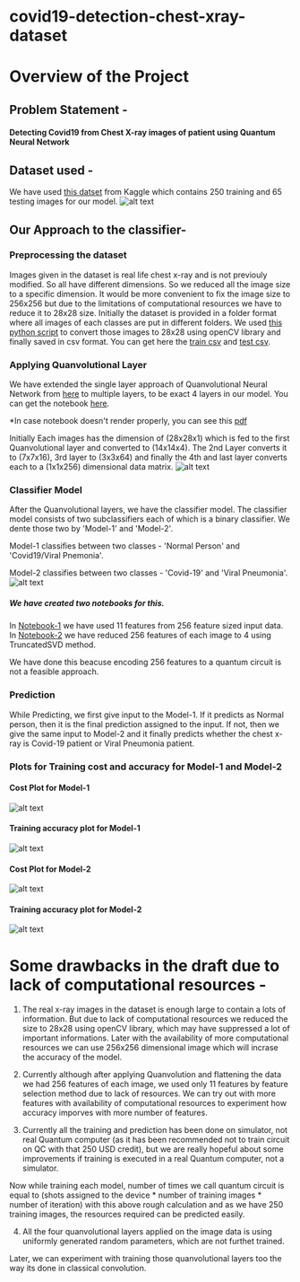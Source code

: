 # covid19-detection-chest-xray-dataset

# Overview of the Project

## Problem Statement - 
#### Detecting Covid19 from Chest X-ray images of patient using Quantum Neural Network

## Dataset used - 
We have used [this datset](https://www.kaggle.com/pranavraikokte/covid19-image-dataset) from Kaggle which contains 250 training and 65 testing images for our model. 
![alt text](https://github.com/QTechnocrats/covid19-detection-chest-xray-dataset/blob/main/images/xray_example.jpeg?raw=true)


## Our Approach to the classifier- 

### Preprocessing the dataset
Images given in the dataset is real life chest x-ray and is not previouly modified. So all have different dimensions. So we reduced all the image size to a specific dimension. It would be more convenient to fix the image size to 256x256 but due to the limitations of computational resources we have to reduce it to 28x28 size. 
Initially the dataset is provided in a folder format where all images of each classes are put in different folders. We used [this python script](https://github.com/QTechnocrats/covid19-detection-chest-xray-dataset/blob/main/script_conv_to_csv.py) to convert those images to 28x28 using openCV library and finally saved in csv format. You can get here the [train csv](https://github.com/QTechnocrats/covid19-detection-chest-xray-dataset/blob/main/train.csv) and [test csv](https://github.com/QTechnocrats/covid19-detection-chest-xray-dataset/blob/main/test.csv). 


### Applying Quanvolutional Layer
We have extended the single layer approach of Quanvolutional Neural Network from [here](https://pennylane.ai/qml/demos/tutorial_quanvolution.html) to multiple layers, to be exact 4 layers in our model. You can get the notebook [here](https://github.com/QTechnocrats/covid19-detection-chest-xray-dataset/blob/main/quanvolution_on_xray_image.ipynb). 

*In case notebook doesn't render properly, you can see this [pdf](https://github.com/QTechnocrats/covid19-detection-chest-xray-dataset/blob/main/quanvolution_on_xray_image.pdf)

Initially Each images has the dimension of (28x28x1) which is fed to the first Quanvolutional layer and converted to (14x14x4). The 2nd Layer converts it to (7x7x16), 3rd layer to (3x3x64) and finally the 4th and last layer converts each to a (1x1x256) dimensional data matrix. 
![alt text](https://github.com/QTechnocrats/covid19-detection-chest-xray-dataset/blob/main/images/qnn.png?raw=true)

### Classifier Model
After the Quanvolutional layers, we have the classifier model. The classifier model consists of two subclassifiers each of which is a binary classifier. We dente those two by 'Model-1' and 'Model-2'.

Model-1 classifies between two classes - 'Normal Person' and 'Covid19/Viral Pnemonia'. 

Model-2 classifies between two classes - 'Covid-19' and 'Viral Pneumonia'. 
![alt text](https://github.com/QTechnocrats/covid19-detection-chest-xray-dataset/blob/main/images/models.png)

##### We have created two notebooks for this. 

In [Notebook-1](https://github.com/QTechnocrats/covid19-detection-chest-xray-dataset/blob/main/quantum_classifier_1.ipynb) we have used 11 features from 256 feature sized input data. 
In [Notebook-2](https://github.com/QTechnocrats/covid19-detection-chest-xray-dataset/blob/main/quantum_classifier_2.ipynb) we have reduced 256 features of each image to 4 using TruncatedSVD method. 

We have done this beacuse encoding 256 features to a quantum circuit is not a feasible approach. 

### Prediction
While Predicting, we first give input to the Model-1. If it predicts as Normal person, then it is the final prediction assigned to the input. If not, then we give the same input to Model-2 and it finally predicts whether the chest x-ray is Covid-19 patient or Viral Pneumonia patient.

### Plots for Training cost and accuracy for Model-1 and Model-2

#### Cost Plot for Model-1
![alt text](https://github.com/QTechnocrats/covid19-detection-chest-xray-dataset/blob/main/images/cost_plot_model_1.png?raw=true)
#### Training accuracy plot for Model-1
![alt text](https://github.com/QTechnocrats/covid19-detection-chest-xray-dataset/blob/main/images/train_acc_plot_model_1.png?raw=true)
#### Cost Plot for Model-2
![alt text](https://github.com/QTechnocrats/covid19-detection-chest-xray-dataset/blob/main/images/cost_plot_model_2.png?raw=true)
#### Training accuracy plot for Model-2
![alt text](https://github.com/QTechnocrats/covid19-detection-chest-xray-dataset/blob/main/images/train_acc_plot_model_2.png?raw=true)


# Some drawbacks in the draft due to lack of computational resources - 

1. The real x-ray images in the dataset is enough large to contain a lots of information. But due to lack of computational resources we reduced the size to 28x28 using openCV library, which may have suppressed a lot of important informations. 
Later with the availability of more computational resources we can use 256x256 dimensional image which will incrase the accuracy of the model. 

2. Currently although after applying Quanvolution and flattening the data we had 256 features of each image, we used only 11 features by feature selection method due to lack of resources. We can try out with more features with availability of computational resources to experiment how accuracy imporves with more number of features. 

3. Currently all the training and prediction has been done on simulator, not real Quantum computer (as it has been recommended not to train circuit on QC with that 250 USD credit), but we are really hopeful about some improvements if training is executed in a real Quantum computer, not a simulator.

Now while training each model, number of times we call quantum circuit is equal to
 (shots assigned to the device * number of training images * number of iteration)
with this above rough calculation and as we have 250 training images, the resources required can be predicted easily.

4. All the four quanvolutional layers applied on the image data is using uniformly generated random parameters, which are not furthet trained. 

Later, we can experiment with training those quanvolutional layers too the way its done in classical convolution.
